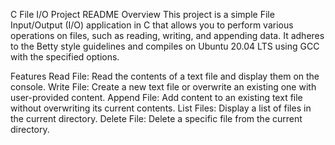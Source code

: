 C File I/O Project README
Overview
This project is a simple File Input/Output (I/O) application in C that allows you to perform various operations on files, such as reading, writing, and appending data. It adheres to the Betty style guidelines and compiles on Ubuntu 20.04 LTS using GCC with the specified options.

Features
Read File: Read the contents of a text file and display them on the console.
Write File: Create a new text file or overwrite an existing one with user-provided content.
Append File: Add content to an existing text file without overwriting its current contents.
List Files: Display a list of files in the current directory.
Delete File: Delete a specific file from the current directory.
